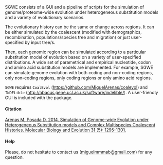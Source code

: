 SGWE consists of a GUI and a pipeline of scripts for the simulation of genome/proteome-wide evolution under heterogeneous substitution models and a variety of evolutionary scenarios.

The evolutionary history can be the same or change across regions. It can be either simulated by the coalescent (modified with demographics, recombination, populations/species tree and migration) or just user-specified by input tree/s.

Then, each genomic region can be simulated according to a particular substitution model of evolution based on a variety of user-specified distributions. A wide set of parametrical and empirical nucleotide, codon and amino acid substitution models are implemented. For example, SGWE can simulate genome evolution with both coding and non-coding regions, only non-coding regions, only coding regions or only amino acid regions.

`SGWE` requires `CoalEvol` (https://github.com/MiguelArenas/coalevol) and `INDELible` (http://abacus.gene.ucl.ac.uk/software/indelible/).
A user-friendly GUI is included with the package.


#### Citation ####
[Arenas M, Posada D. 2014. Simulation of Genome-wide Evolution under Heterogeneous Substitution models and Complex Multispecies Coalescent Histories. Molecular Biology and Evolution 31 (5): 1295-1301. ](http://mbe.oxfordjournals.org/content/31/5/1295.full)


#### Help ####
Please, do not hesitate to contact us (miguelmmmab@gmail.com) for any question.
